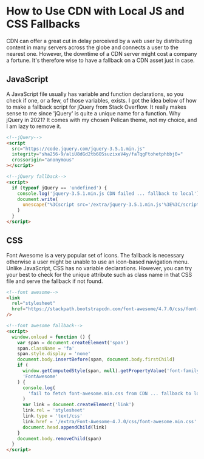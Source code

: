 # How to Use CDN with Local JS and CSS Fallbacks

CDN can offer a great cut in delay perceived by a web user by distributing content in many servers across the globe and connects a user to the nearest one. However, the downtime of a CDN server might cost a company a fortune. It's therefore wise to have a fallback on a CDN asset just in case.

## JavaScript

A JavaScript file usually has variable and function declarations, so you check if one, or a few, of those variables, exists. I got the idea below of how to make a fallback script for jQuery from Stack Overflow. It really makes sense to me since 'jQuery' is quite a unique name for a function. Why jQuery in 2021? It comes with my chosen Pelican theme, not my choice, and I am lazy to remove it.

```html
<!--jQuery-->
<script
  src="https://code.jquery.com/jquery-3.5.1.min.js"
  integrity="sha256-9/aliU8dGd2tb6OSsuzixeV4y/faTqgFtohetphbbj0="
  crossorigin="anonymous"
></script>

<!--jQuery fallback-->
<script>
  if (typeof jQuery == 'undefined') {
    console.log('jquery-3.5.1.min.js CDN failed ... fallback to local')
    document.write(
      unescape("%3Cscript src='/extra/jquery-3.5.1.min.js'%3E%3C/script%3E")
    )
  }
</script>
```

## CSS

Font Awesome is a very popular set of icons. The fallback is necessary otherwise a user might be unable to use an icon-based navigation menu. Unlike JavaScript, CSS has no variable declarations. However, you can try your best to check for the unique attribute such as class name in that CSS file and serve the fallback if not found.

```html
<!--font awesome-->
<link
  rel="stylesheet"
  href="https://stackpath.bootstrapcdn.com/font-awesome/4.7.0/css/font-awesome.min.css"
/>

<!--font awesome fallback-->
<script>
  window.onload = function () {
    var span = document.createElement('span')
    span.className = 'fa'
    span.style.display = 'none'
    document.body.insertBefore(span, document.body.firstChild)
    if (
      window.getComputedStyle(span, null).getPropertyValue('font-family') !==
      'FontAwesome'
    ) {
      console.log(
        'fail to fetch font-awesome.min.css from CDN ... fallback to local'
      )
      var link = document.createElement('link')
      link.rel = 'stylesheet'
      link.type = 'text/css'
      link.href = '/extra/Font-Awesome-4.7.0/css/font-awesome.min.css'
      document.head.appendChild(link)
    }
    document.body.removeChild(span)
  }
</script>
```
